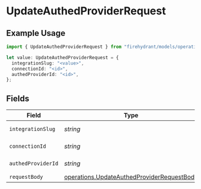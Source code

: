 # UpdateAuthedProviderRequest

## Example Usage

```typescript
import { UpdateAuthedProviderRequest } from "firehydrant/models/operations";

let value: UpdateAuthedProviderRequest = {
  integrationSlug: "<value>",
  connectionId: "<id>",
  authedProviderId: "<id>",
};
```

## Fields

| Field                                                                                                    | Type                                                                                                     | Required                                                                                                 | Description                                                                                              |
| -------------------------------------------------------------------------------------------------------- | -------------------------------------------------------------------------------------------------------- | -------------------------------------------------------------------------------------------------------- | -------------------------------------------------------------------------------------------------------- |
| `integrationSlug`                                                                                        | *string*                                                                                                 | :heavy_check_mark:                                                                                       | Integration slug                                                                                         |
| `connectionId`                                                                                           | *string*                                                                                                 | :heavy_check_mark:                                                                                       | Connection ID                                                                                            |
| `authedProviderId`                                                                                       | *string*                                                                                                 | :heavy_check_mark:                                                                                       | Authed provider ID                                                                                       |
| `requestBody`                                                                                            | [operations.UpdateAuthedProviderRequestBody](../../models/operations/updateauthedproviderrequestbody.md) | :heavy_minus_sign:                                                                                       | N/A                                                                                                      |